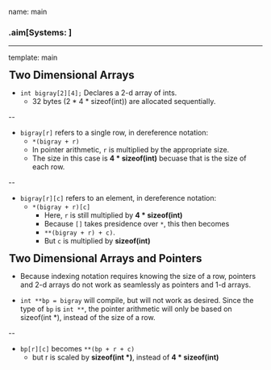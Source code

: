 name: main

### .aim[Systems: ]
<style>
.aim {
font-size: .75em;
border-bottom: 1px solid lightgray;
margin: 1px;
}
.remark-inline-code {
  background-color: lightgray;
  border-radius: 3px;
  padding-left: 2px;
  padding-right: 2px;
}
h4 {
font-size: 1.5em;
margin: 1px;
}
</style>


---
template: main

#### Two Dimensional Arrays

* `int bigray[2][4];` Declares a 2-d array of ints.
  - 32 bytes (2 * 4 * sizeof(int)) are allocated sequentially.

--

  - `bigray[r]` refers to a single row, in dereference notation:
    - `*(bigray + r)`
    - In pointer arithmetic, `r` is multiplied by the appropriate size.
    - The size in this case is __4 * sizeof(int)__ becuase that is the size of each row.

--
  - `bigray[r][c]` refers to an element, in dereference notation:
    - `*(bigray + r)[c]`
      - Here, `r` is still multiplied by __4 * sizeof(int)__
      - Because `[]` takes presidence over `*`, this then becomes
      - `**(bigray + r) + c)`.
      - But `c` is multiplied by __sizeof(int)__


#### Two Dimensional Arrays and Pointers

* Because indexing notation requires knowing the size of a row, pointers and 2-d arrays do not work as seamlessly as pointers and 1-d arrays.

* `int **bp = bigray` will compile, but will not work as desired. Since the type of `bp` is `int **`, the pointer arithmetic will only be based on sizeof(int *), instead of the size of a row.

--
  - `bp[r][c]` becomes `**(bp + r + c)`
    - but r is scaled by __sizeof(int *)__, instead of __4 * sizeof(int)__
